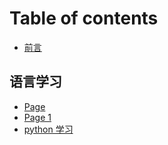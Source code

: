 # Table of contents

* [前言](README.md)

## 语言学习

* [Page](yu-yan-xue-xi/page.md)
* [Page 1](yu-yan-xue-xi/page-1.md)
* [python 学习](https://py.suiuko.com)
